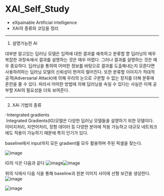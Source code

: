# XAI_Self_Study
* eXpainable Artificial intelligence
* XAI의 종류와 코딩을 정리
---
1. 설명가능한 AI

 대부분 알고있는 딥러닝 모델은 입력에 대한 결과를 예측하고 분류할 뿐 딥러닝의 매우 복잡한 과정속에서 결과를 설명하는 것은 매우 어렵다.
그러나 결과를 설명하는 것은 매우 중요하다. 
딥러닝을 통하여 어떠한 정보를 바탕으로 결과를 도출해내는지 모른다면 사용하려하는 딥러닝 모델의 신뢰성이 현저히 떨어진다. 
또한 분류할 이미지가 적대적 공격(Adversarial Attack)에 의해 우리의 눈으로 구분할 수 없는 장치를 더해 분류에 혼란을 줄 수 있다.
따라서 어떠한 방법에 의해 딥러닝을 속일 수 있다는 사실은 이제 공부할 XAI의 필요성을 더욱 보여준다.

---
2. XAI 기법의 종류
 
 -Intergrated gradients  
  Integrated Gradients(IG)모델은 다양한 딥러닝 모델들을 설명하기 위한 모델이다. 이미지처리, 자연어처리, 정형 데이터 등 다양한 분야에 적용 가능하고 대규모 네트워크에도 적용이 가능하기 때문에 특히 인기가 있다.

 baseline에서 input까지 모든 gradient를 모두 활용하며 주된 픽셀을 찾는다.
 
![image](https://user-images.githubusercontent.com/71332005/137852768-265fd90a-39f8-4eb6-8a30-76a257dee74b.png)
 
 IG의 식은 다음과 같다
 ![image](https://user-images.githubusercontent.com/71332005/137853298-c4133d3d-4fae-43e7-95ba-addf2be543d2.png)![image](https://user-images.githubusercontent.com/71332005/137853346-f4702680-c623-47da-a1fd-fe07cd6f65ca.png)

위의 식에서 다음 식을 통해 baseline과 원본 이미지 사이에 선형 보간을 생성한다.
![image](https://user-images.githubusercontent.com/71332005/137853523-588582fd-fbd0-4867-857f-fe2d73dbbce6.png)

![image](https://user-images.githubusercontent.com/71332005/137853545-4cf91db3-8041-486d-bf66-0d499ae64073.png)


